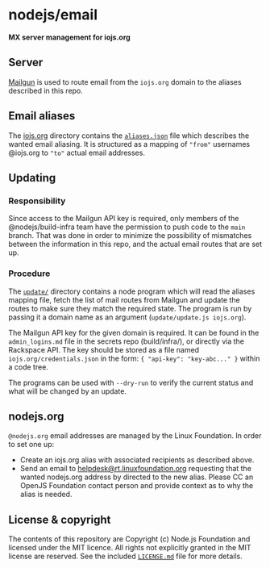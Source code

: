 # nodejs/email

**MX server management for iojs.org**

## Server

[Mailgun](http://www.mailgun.com/) is used to route email from the `iojs.org`
domain to the aliases described in this repo.

## Email aliases

The [iojs.org](./iojs.org) directory contains the
[`aliases.json`](./iojs.org/aliases.json) file which describes the wanted email
aliasing. It is structured as a mapping of `"from"` usernames @iojs.org to
`"to"` actual email addresses.

## Updating

### Responsibility

Since access to the Mailgun API key is required, only members of the
@nodejs/build-infra team have the permission to push code to the `main` branch.
That was done in order to minimize the possibility of mismatches between the
information in this repo, and the actual email routes that are set up.

### Procedure

The [`update/`](./update) directory contains a node program which will read the
aliases mapping file, fetch the list of mail routes from Mailgun and update the
routes to make sure they match the required state. The program is run by passing
it a domain name as an argument (`update/update.js iojs.org`).

The Mailgun API key for the given domain is required. It can be found in the
`admin_logins.md` file in the secrets repo (build/infra/), or directly via the
Rackspace API. The key should be stored as a file named
`iojs.org/credentials.json` in the form: `{ "api-key": "key-abc..." }` within a
code tree.

The programs can be used with `--dry-run` to verify the current status and what
will be changed by an update.

## nodejs.org

`@nodejs.org` email addresses are managed by the Linux Foundation. In order to
set one up:

- Create an iojs.org alias with associated recipients as described above.
- Send an email to <helpdesk@rt.linuxfoundation.org> requesting that the wanted
  nodejs.org address by directed to the new alias. Please CC an OpenJS
  Foundation contact person and provide context as to why the alias is needed.

## License & copyright

The contents of this repository are Copyright (c) Node.js Foundation and
licensed under the MIT licence. All rights not explicitly granted in the MIT
license are reserved. See the included [`LICENSE.md`](./LICENSE.md) file for
more details.
